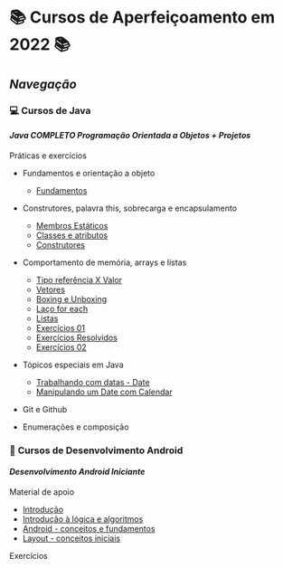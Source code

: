 # 📚 Cursos de Aperfeiçoamento em 2022 📚

## _Navegação_

### 💻 **Cursos de Java**

#### _Java COMPLETO Programação Orientada a Objetos + Projetos_

Práticas e exercícios

- Fundamentos e orientação a objeto

  - [Fundamentos](/Java/CursoUdemyJava/curso_programacao/)

- Construtores, palavra this, sobrecarga e encapsulamento

  - [Membros Estáticos](/Java/CursoUdemyJava/boxingEunboxing/)
  - [Classes e atributos](/Java/CursoUdemyJava/exerciciosClassesEAtributos/)
  - [Construtores](/Java/CursoUdemyJava/exercicios_contrutores/)

- Comportamento de memória, arrays e listas

  - [Tipo referência X Valor](/Java/CursoUdemyJava/tiposReferenciaTiposValor/)
  - [Vetores](/Java/CursoUdemyJava/vetores/)
  - [Boxing e Unboxing](/Java/CursoUdemyJava/boxingEunboxing/)
  - [Laço for each](/Java/CursoUdemyJava/lacoForEach/)
  - [Listas](/Java/CursoUdemyJava/listasParte02/)
  - [Exercícios 01](/Java/CursoUdemyJava/exerciciosListas/)
  - [Exercícios Resolvidos](/Java/CursoUdemyJava/exercicioResolvidoMatriz/)
  - [Exercícios 02](/Java/CursoUdemyJava/exerciciosMatrizes/)

- Tópicos especiais em Java

  - [Trabalhando com datas - Date](/Java/CursoUdemyJava/date/)
  - [Manipulando um Date com Calendar](/Java/CursoUdemyJava/calendar/)

- Git e Github

- Enumerações e composição

### 📱 **Cursos de Desenvolvimento Android**

#### _Desenvolvimento Android Iniciante_

Material de apoio

- [Introdução](/Android/CursoUdemyAndroidIniciante/Introducao/)
- [Introdução à lógica e algoritmos](/Android/CursoUdemyAndroidIniciante/Introducao-a-logica/)
- [Android - conceitos e fundamentos](/Android/CursoUdemyAndroidIniciante/Fundamentos/)
- [Layout - conceitos iniciais](/Android/CursoUdemyAndroidIniciante/Layout-Conceitos-Iniciais/)

Exercícios
